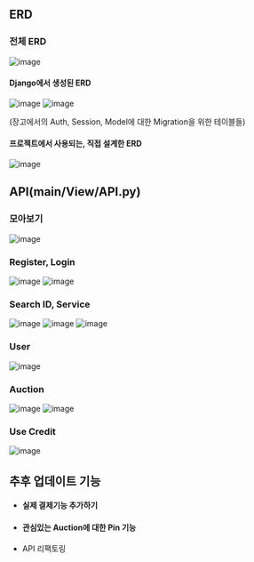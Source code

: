 ## ERD

### 전체 ERD
![image](https://github.com/user-attachments/assets/49e4f777-f860-4b49-b1f3-dd1a2735c149)

#### Django에서 생성된 ERD
![image](https://github.com/user-attachments/assets/ba470a0f-7d47-4b7a-ba71-6db25fdd9947)
![image](https://github.com/user-attachments/assets/1dbeb2c8-384b-4312-96d2-015e238502be)

(장고에서의 Auth, Session, Model에 대한 Migration을 위한 테이블들) 

#### 프로젝트에서 사용되는, 직접 설계한 ERD
![image](https://github.com/user-attachments/assets/b5f233ae-3dc3-4d0a-b142-67e30721a6c1)


## API(main/View/API.py)
### 모아보기
![image](https://github.com/user-attachments/assets/e50fe65a-0d23-4339-baba-c0e8d4eaf09e)
### Register, Login
![image](https://github.com/user-attachments/assets/427396f2-9fd7-48ea-9aff-51ed0e0535f3)
![image](https://github.com/user-attachments/assets/70a168e0-680f-41bd-a84f-73216e4d7687)
### Search ID, Service
![image](https://github.com/user-attachments/assets/f0839082-9565-466c-a037-0e4b94a99f36)
![image](https://github.com/user-attachments/assets/39509b8d-4505-4d06-a3e6-922b44a2dc20)
![image](https://github.com/user-attachments/assets/cd0d24eb-27b1-4f6d-86d6-d68e01dad36c)
### User
![image](https://github.com/user-attachments/assets/bee76483-415b-467c-893c-90bcc3374057)
### Auction
![image](https://github.com/user-attachments/assets/3a2105a5-d467-4902-ba60-a032e80fbbe9)
![image](https://github.com/user-attachments/assets/59d6b618-5531-4c88-b3aa-1b0e9b633c09)
### Use Credit
![image](https://github.com/user-attachments/assets/b751a904-3837-4603-8c99-9943d23cae77)



## 추후 업데이트 기능
- #### 실제 결제기능 추가하기
- #### 관심있는 Auction에 대한 Pin 기능
- API 리팩토링
